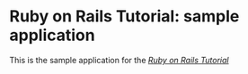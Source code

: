 # Ruby on Rails Tutorial: sample application

This is the sample application for
the [*Ruby on Rails Tutorial*](http://railstutorial.org)